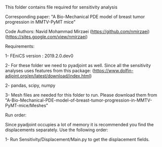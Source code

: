 This folder contains file required for sensitivity analysis

Corresponding paper: "A Bio-Mechanical PDE model of breast tumor progression in MMTV-PyMT mice"

Code Authors: Navid Mohammad Mirzaei (https://github.com/nmirzaei) (https://sites.google.com/view/nmirzaei)


Requirements:

1- FEniCS version : 2019.2.0.dev0

2- For these folder we need to pyadjoint as well. Since all the sensitivity analyses uses features from this package: (https://www.dolfin-adjoint.org/en/latest/download/index.html)

2- pandas, scipy, numpy

3- Mesh files are needed for this folder to run. Please download them from "A-Bio-Mechanical-PDE-model-of-breast-tumor-progression-in-MMTV-PyMT-mice/Meshes"

Run order:

Since pyadjoint occupies a lot of memory it is recommended you find the displacements separately. Use the following order:

1- Run Sensitivity/Displacement/Main.py to get the displacement fields. 
